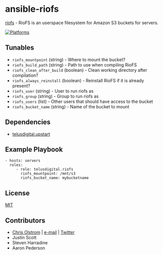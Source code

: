 # ansible-riofs

[riofs](https://github.com/skoobe/riofs) - RioFS is an userspace filesystem for Amazon S3 buckets for servers.

[![Platforms](http://img.shields.io/badge/platforms-ubuntu-lightgrey.svg?style=flat)](#)

Tunables
--------
* `riofs_mountpoint` (string) - Where to mount the bucket?
* `riofs_build_path` (string) - Path to use when compiling RioFS
* `riofs_clean_after_build` (boolean) - Clean working directory after compilation?
* `riofs_always_reinstall` (boolean) - Reinstall RioFS if it is already present?
* `riofs_user` (string) - User to run riofs as
* `riofs_group` (string) - Group to run riofs as
* `riofs_users` (list) - Other users that should have access to the bucket
* `riofs_bucket_name` (string) - Name of the bucket to mount

Dependencies
------------
* [telusdigital.upstart](https://github.com/colstrom/ansible-upstart/)

Example Playbook
----------------
    - hosts: servers
      roles:
         - role: telusdigital.riofs
           riofs_mountpoint: /mnt/s3
           riofs_bucket_name: mybucketname

License
-------
[MIT](https://tldrlegal.com/license/mit-license)

Contributors
------------
* [Chris Olstrom](https://colstrom.github.io/) | [e-mail](mailto:chris@olstrom.com) | [Twitter](https://twitter.com/ChrisOlstrom)
* Justin Scott
* Steven Harradine
* Aaron Pederson
